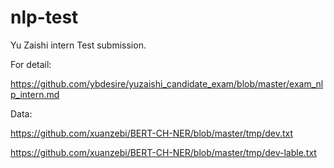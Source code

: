 nlp-test
========

Yu Zaishi intern Test submission.

For detail:

<https://github.com/ybdesire/yuzaishi_candidate_exam/blob/master/exam_nlp_intern.md>

Data:

<https://github.com/xuanzebi/BERT-CH-NER/blob/master/tmp/dev.txt>

<https://github.com/xuanzebi/BERT-CH-NER/blob/master/tmp/dev-lable.txt>
